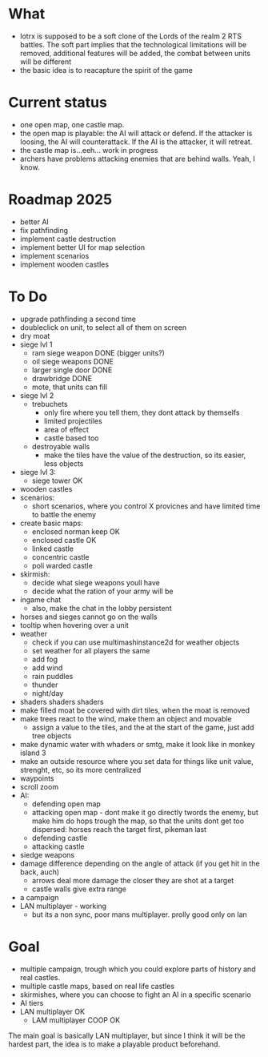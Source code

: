 # What
- lotrx is supposed to be a soft clone of the Lords of the realm 2 RTS battles. The soft part implies that the technological limitations will be removed, additional features will be added, the combat between units will be different
- the basic idea is to reacapture the spirit of the game

# Current status
- one open map, one castle map.
- the open map is playable: the AI will attack or defend. If the attacker is loosing, the AI will counterattack. If the AI is the attacker, it will retreat.
- the castle map is...eeh... work in progress
- archers have problems attacking enemies that are behind walls. Yeah, I know.

# Roadmap 2025
- better AI
- fix pathfinding
- implement castle destruction
- implement better UI for map selection
- implement scenarios
- implement wooden castles


# To Do
- upgrade pathfinding a second time
- doubleclick on unit, to select all of them on screen
- dry moat
- siege lvl 1
	- ram siege weapon DONE (bigger units?) 
	- oil siege weapons DONE
	- larger single door DONE
	- drawbridge DONE
	- mote, that units can fill
- siege lvl 2
	- trebuchets
		- only fire where you tell them, they dont attack by themselfs
		- limited projectiles
		- area of effect
		- castle based too
	- destroyable walls
		- make the tiles have the value of the destruction, so its easier, less objects
- siege lvl 3:
	- siege tower OK
- wooden castles
- scenarios:
    - short scenarios, where you control X provicnes and have limited time to battle the enemy
- create basic maps:
	- enclosed norman keep OK
	- enclosed castle OK
	- linked castle
	- concentric castle
	- poli warded castle
- skirmish:
    - decide what siege weapons youll have
	- decide what the ration of your army will be
- ingame chat
    - also, make the chat in the lobby persistent
- horses and sieges cannot go on the walls
- tooltip when hovering over a unit
- weather
	- check if you can use multimashinstance2d for weather objects
	- set weather for all players the same
	- add fog
	- add wind
	- rain puddles
	- thunder
	- night/day
- shaders shaders shaders
- make filled moat be covered with dirt tiles, when the moat is removed
- make trees react to the wind, make them an object and movable
	- assign a value to the tiles, and the at the start of the game, just add tree objects
- make dynamic water with whaders or smtg, make it look like in monkey island 3
- make an outside resource where you set data for things like unit value, strenght, etc, so its more centralized
- waypoints
- scroll zoom
- AI:
	- defending open map
	- attacking open map
            - dont make it go directly twords the enemy, but make him do hops trough the map, so that the units dont get too dispersed: horses reach the target first, pikeman last
	- defending castle
	- attacking castle
- siedge weapons
- damage difference depending on the angle of attack (if you get hit in the back, auch)
	- arrows deal more damage the closer they are shot at a target
	- castle walls give extra range
- a campaign
- LAN multiplayer - working
    - but its a non sync, poor mans multiplayer. prolly good only on lan

# Goal
- multiple campaign, trough which you could explore parts of history and real castles.
- multiple castle maps, based on real life castles
- skirmishes, where you can choose to fight an AI in a specific scenario
- AI tiers
- LAN multiplayer OK
	- LAM multiplayer COOP OK

The main goal is basically LAN multiplayer, but since I think it will be the hardest part, the idea is to make a playable product beforehand.
